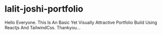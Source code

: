 # lalit-joshi-portfolio
Hello Everyone. This Is  An Basic Yet Visually Attractive Portfolio Build Using Reactjs And TailwindCss.  Thankyou...
